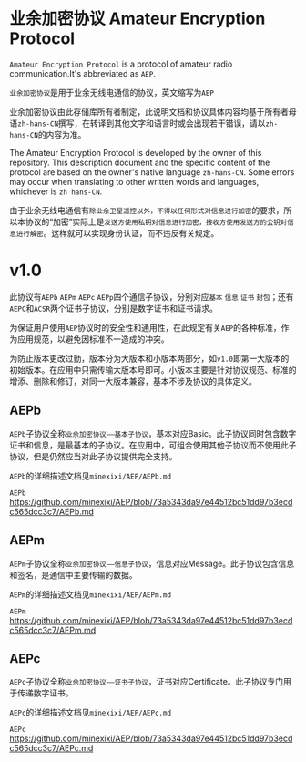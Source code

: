 # 业余加密协议 Amateur Encryption Protocol
`Amateur Encryption Protocol` is a protocol of amateur radio communication.It's abbreviated as `AEP`.

`业余加密协议`是用于业余无线电通信的协议，英文缩写为`AEP`

业余加密协议由此存储库所有者制定，此说明文档和协议具体内容均基于所有者母语`zh-hans-CN`撰写，在转译到其他文字和语言时或会出现若干错误，请以`zh-hans-CN`的内容为准。

The Amateur Encryption Protocol is developed by the owner of this repository. This description document and the specific content of the protocol are based on the owner's native language `zh-hans-CN`. Some errors may occur when translating to other written words and languages, whichever is `zh hans-CN`.

由于业余无线电通信有`除业余卫星遥控以外，不得以任何形式对信息进行加密`的要求，所以本协议的“加密”实际上是`发送方使用私钥对信息进行加密，接收方使用发送方的公钥对信息进行解密`。这样就可以实现身份认证，而不违反有关规定。

# v1.0
此协议有`AEPb` `AEPm` `AEPc` `AEPp`四个通信子协议，分别对应`基本` `信息` `证书` `封包`；还有`AEPC`和`ACSR`两个证书子协议，分别是数字证书和证书请求。

为保证用户使用`AEP`协议时的安全性和通用性，在此规定有关`AEP`的各种标准，作为应用规范，以避免因标准不一造成的冲突。

为防止版本更改过勤，版本分为大版本和小版本两部分，如`v1.0`即第一大版本的初始版本。在应用中只需传输大版本号即可。小版本主要是针对协议规范、标准的增添、删除和修订，对同一大版本兼容，基本不涉及协议的具体定义。

## AEPb
`AEPb`子协议全称`业余加密协议——基本子协议`，基本对应Basic。此子协议同时包含数字证书和信息，是最基本的子协议。在应用中，可组合使用其他子协议而不使用此子协议，但是仍然应当对此子协议提供完全支持。

`AEPb`的详细描述文档见`minexixi/AEP/AEPb.md`

`AEPb` https://github.com/minexixi/AEP/blob/73a5343da97e44512bc51dd97b3ecdc565dcc3c7/AEPb.md
## AEPm
`AEPm`子协议全称`业余加密协议——信息子协议`，信息对应Message。此子协议包含信息和签名，是通信中主要传输的数据。

`AEPm`的详细描述文档见`minexixi/AEP/AEPm.md`

`AEPm` https://github.com/minexixi/AEP/blob/73a5343da97e44512bc51dd97b3ecdc565dcc3c7/AEPm.md
## AEPc
`AEPc`子协议全称`业余加密协议——证书子协议`，证书对应Certificate。此子协议专门用于传递数字证书。

`AEPc`的详细描述文档见`minexixi/AEP/AEPc.md`

`AEPc` https://github.com/minexixi/AEP/blob/73a5343da97e44512bc51dd97b3ecdc565dcc3c7/AEPc.md
